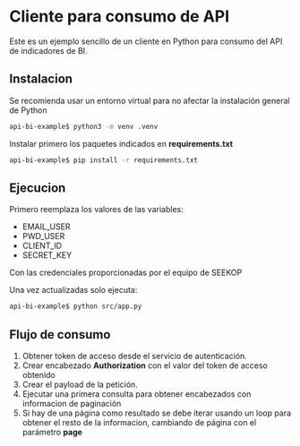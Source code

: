 # Cliente para consumo de API

Este es un ejemplo sencillo de un cliente en Python para consumo del API de indicadores de BI.

## Instalacion

Se  recomienda usar un entorno virtual para no afectar la instalación general de Python

```bash
api-bi-example$ python3 -m venv .venv
```

Instalar primero los paquetes indicados en **requirements.txt**

```bash
api-bi-example$ pip install -r requirements.txt
```

## Ejecucion

Primero reemplaza los valores de las variables:

- EMAIL_USER
- PWD_USER
- CLIENT_ID
- SECRET_KEY

Con las credenciales proporcionadas por el equipo de SEEKOP

Una vez actualizadas solo ejecuta:

```bash
api-bi-example$ python src/app.py
```

## Flujo de consumo

1. Obtener token de acceso desde el servicio de autenticación.
2. Crear encabezado **Authorization** con el valor del token de acceso obtenido
3. Crear el payload de la petición.
4. Ejecutar una primera consulta para obtener encabezados con informacion de paginación
5. Si hay de una página como resultado se debe iterar usando un loop para obtener el resto de la informacion, cambiando de página con el parámetro **page**
